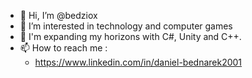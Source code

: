 - 👋 Hi, I’m @bedziox
- 👀 I’m interested in technology and computer games
- 🌱 I'm expanding my horizons with C#, Unity and C++.
- 📫 How to reach me :
  - https://www.linkedin.com/in/daniel-bednarek2001

<!---
bedziox/bedziox is a ✨ special ✨ repository because its `README.md` (this file) appears on your GitHub profile.
You can click the Preview link to take a look at your changes.
--->

